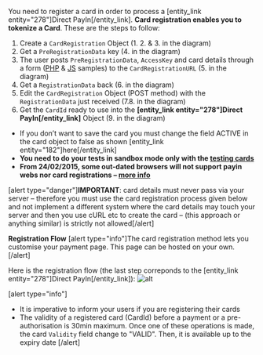 You need to register a card in order to process a [entity_link entity="278"]Direct PayIn[/entity_link]. **Card registration enables you to tokenize a Card**. These are the steps to follow:
1. Create a `CardRegistration` Object (1. 2. & 3. in the diagram)
2. Get a `PreRegistrationData` key (4. in the diagram)
3. The user posts `PreRegistrationData`, `AccessKey` and card details through a form ([PHP](https://github.com/MangoPay/mangopay2-php-sdk/tree/master/demos/paymentDirect) & [JS](https://github.com/MangoPay/mangopay2-php-sdk/tree/master/demos/paymentDirect/js) samples) to the `CardRegistrationURL` (5. in the diagram)
4. Get a `RegistrationData` back (6. in the diagram)
5. Edit the `CardRegistration` Object (POST method) with the `RegistrationData` just received (7.8. in the diagram)
6. Get the `CardId` ready to use into the **[entity_link entity="278"]Direct PayIn[/entity_link]** Object (9. in the diagram)

* If you don’t want to save the card you must change the field ACTIVE in the card object to false as shown [entity_link entity="182"]here[/entity_link]
* **You need to do your tests in sandbox mode only with the [testing cards](/guide/testing-payments)**
* **From 24/02/2015, some out-dated browsers will not support payin webs nor card registrations – [more info](/blog/payment-security-enhancement-browser-obsolescence)**

[alert type="danger"]**IMPORTANT**: card details must never pass via your server – therefore you must use the card registration process given below and not implement a different system where the card details may touch your server and then you use cURL etc to create the card – (this approach or anything similar) is strictly not allowed[/alert]

**Registration Flow**
[alert type="info"]The card registration method lets you customise your payment page. This page can be hosted on your own.[/alert]

Here is the registration flow (the last step correponds to the [entity_link entity="278"]Direct PayIn[/entity_link]):
![alt](/uploads/medias/SchemeCardRegistration.png)

[alert type="info"]
* It is imperative to inform your users if you are registering their cards
* The validity of a registered card (CardId) before a payment or a pre-authorisation is 30min maximum. Once one of these operations is made, the card `Validity` field change to "VALID". Then, it is available up to the expiry date
[/alert]